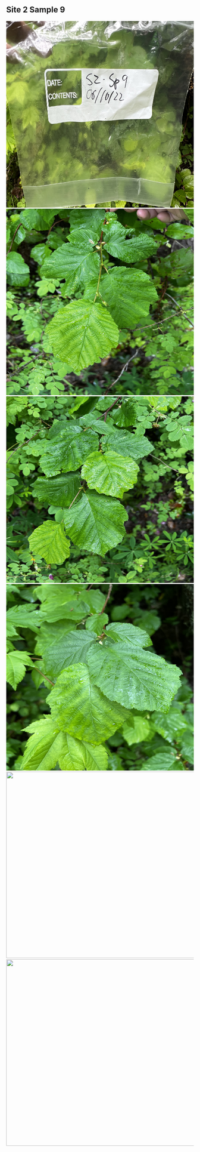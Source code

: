 ## Site 2 Sample 9

<img src="https://github.com/ricardoi/PNWv/blob/main/figures/s2/rs9/IMG_2308.jpeg" width="700" height="500">
<img src="https://github.com/ricardoi/PNWv/blob/main/figures/s2/rs9/IMG_2309.jpeg" width="700" height="500">
<img src="https://github.com/ricardoi/PNWv/blob/main/figures/s2/rs9/IMG_2310.jpeg" width="700" height="500">
<img src="https://github.com/ricardoi/PNWv/blob/main/figures/s2/rs9/IMG_2311.jpeg" width="700" height="500">
<img src="https://github.com/ricardoi/PNWv/blob/main/figures/s2/rs9/IMG_2312.jpeg" width="700" height="500">
<img src="https://github.com/ricardoi/PNWv/blob/main/figures/s2/rs9/IMG_2313.jpeg" width="700" height="500">

